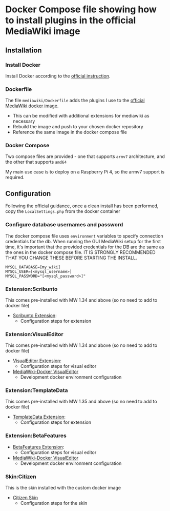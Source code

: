 # Docker Compose file showing how to install plugins in the official MediaWiki image

## Installation

### Install Docker

Install Docker according to the [official
instruction](https://docs.docker.com/install/linux/docker-ce/debian/#install-using-the-repository).

### Dockerfile

The file `mediawiki/Dockerfile` adds the plugins I use to the [official
MediaWiki docker image](https://hub.docker.com/_/mediawiki/).

- This can be modified with additional extensions for mediawiki as necessary
- Rebuild the image and push to your chosen docker repository
- Reference the same image in the docker compose file

### Docker Compose

Two compose files are provided - one that supports `armv7` architecture, and the other that supports `amd64`

My main use case is to deploy on a Raspberry Pi 4, so the armv7 support is required.

## Configuration

Following the official guidance, once a clean install has been performed, copy the `LocalSettings.php` from the docker container

### Configure database usernames and password

The docker compose file uses `environment` variables to specify connection credentials for the db. When running the GUI MediaWiki setup for the first time, it's important that the provided credentials for the DB are the same as the ones in the docker compose file. IT IS STRONGLY RECOMMENDED THAT YOU CHANGE THESE BEFORE STARTING THE INSTALL.

```
MYSQL_DATABASE=[my_wiki]
MYSQL_USER=[<mysql_username>]
MYSQL_PASSWORD="[<mysql_password>]"
```

### Extension:Scribunto

This comes pre-installed with MW 1.34 and above (so no need to add to docker file)

- [Scribunto Extension](https://www.mediawiki.org/wiki/Extension:Scribunto): 
  - Configuration steps for extension

### Extension:VisualEditor

This comes pre-installed with MW 1.34 and above (so no need to add to docker file)

- [VisualEditor Extension](https://www.mediawiki.org/wiki/Extension:VisualEditor): 
  - Configuration steps for visual editor
- [MediaWiki-Docker VisualEditor](https://www.mediawiki.org/wiki/MediaWiki-Docker/Extension/VisualEditor) 
  - Development docker environment configuration

### Extension:TemplateData

This comes pre-installed with MW 1.35 and above (so no need to add to docker file)

- [TemplateData Extension](https://www.mediawiki.org/wiki/Extension:TemplateData): 
  - Configuration steps for extension

### Extension:BetaFeatures

- [BetaFeatures Extension](https://www.mediawiki.org/wiki/Extension:VisualEditor): 
  - Configuration steps for visual editor
- [MediaWiki-Docker VisualEditor](https://www.mediawiki.org/wiki/MediaWiki-Docker/Extension/VisualEditor) 
  - Development docker environment configuration

### Skin:Citizen

This is the skin installed with the custom docker image

- [Citizen Skin](https://www.mediawiki.org/wiki/Skin:Citizen) 
  - Configuration steps for the skin
